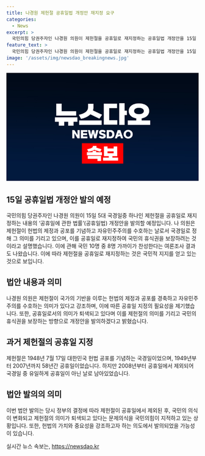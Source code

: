 ```yaml
---
title: 나경원 제헌절 공휴일법 개정안 재지정 요구
categories:
  - News
excerpt: >
  국민의힘 당권주자인 나경원 의원이 제헌절을 공휴일로 재지정하는 공휴일법 개정안을 15일 발의할 예정이다. 이에 따르면, 국민 10명 중 8명이 제헌절을 공휴일로 재지정하는데 찬성했으며, 나 의원은 기념과 휴식권 보장을 목적으로 개정안을 발의했다. 이에는 나의 경쟁자인 한동훈·원희룡 후보들과의 비교도 들어가 있다.
feature_text: >
  국민의힘 당권주자인 나경원 의원이 제헌절을 공휴일로 재지정하는 공휴일법 개정안을 15일 발의할 예정이다. 이에 따르면, 국민 10명 중 8명이 제헌절을 공휴일로 재지정하는데 찬성했으며, 나 의원은 기념과 휴식권 보장을 목적으로 개정안을 발의했다. 이에는 나의 경쟁자인 한동훈·원희룡 후보들과의 비교도 들어가 있다.
image: '/assets/img/newsdao_breakingnews.jpg'
---
```


<p><img src="/assets/img/newsdao_breakingnews.jpg" alt="ontimetimes 속보" /></p>

<h2 data-ke-size="size26">15일 공휴일법 개정안 발의 예정</h2>

<p data-ke-size="size16">국민의힘 당권주자인 나경원 의원이 15일 5대 국경일중 하나인 제헌절을 공휴일로 재지정하는 내용의 ‘공휴일에 관한 법률’(공휴일법) 개정안을 발의할 예정입니다. 나 의원은 제헌절이 헌법의 제정과 공포를 기념하고 자유민주주의를 수호하는 날로서 국경일로 정해 그 의미를 기리고 있으며, 이를 공휴일로 재지정하여 국민의 휴식권을 보장하려는 것이라고 설명했습니다. 이에 관해 국민 10명 중 8명 가까이가 찬성한다는 여론조사 결과도 나왔습니다. 이에 따라 제헌절을 공휴일로 재지정하는 것은 국민적 지지를 얻고 있는 것으로 보입니다.</p>

<h2 data-ke-size="size26">법안 내용과 의미</h2>

<p data-ke-size="size16">나경원 의원은 제헌절이 국가의 기반을 이루는 헌법의 제정과 공포를 경축하고 자유민주주의를 수호하는 의미가 있다고 강조하며, 이에 따른 공휴일 지정의 필요성을 제기했습니다. 또한, 공휴일로서의 의미가 퇴색되고 있다며 이를 제헌절의 의미를 기리고 국민의 휴식권을 보장하는 방향으로 개정안을 발의하겠다고 밝혔습니다.</p>

<h2 data-ke-size="size26">과거 제헌절의 공휴일 지정</h2>

<p data-ke-size="size16">제헌절은 1948년 7월 17일 대한민국 헌법 공포를 기념하는 국경일이었으며, 1949년부터 2007년까지 58년간 공휴일이었습니다. 하지만 2008년부터 공휴일에서 제외되어 국경일 중 유일하게 공휴일이 아닌 날로 남아있었습니다.</p>

<h2 data-ke-size="size26">법안 발의의 의미</h2>

<p data-ke-size="size16">이번 법안 발의는 당시 정부의 결정에 따라 제헌절이 공휴일에서 제외된 후, 국민의 의식이 변화되고 제헌절의 의미가 퇴색되고 있다는 문제의식을 국민의힘이 지적하고 있는 상황입니다. 또한, 헌법의 가치와 중요성을 강조하고자 하는 의도에서 발의되었을 가능성이 있습니다.</p>
실시간 뉴스 속보는, <a href="https://newsdao.kr" rel="dofollow">https://newsdao.kr</a>


